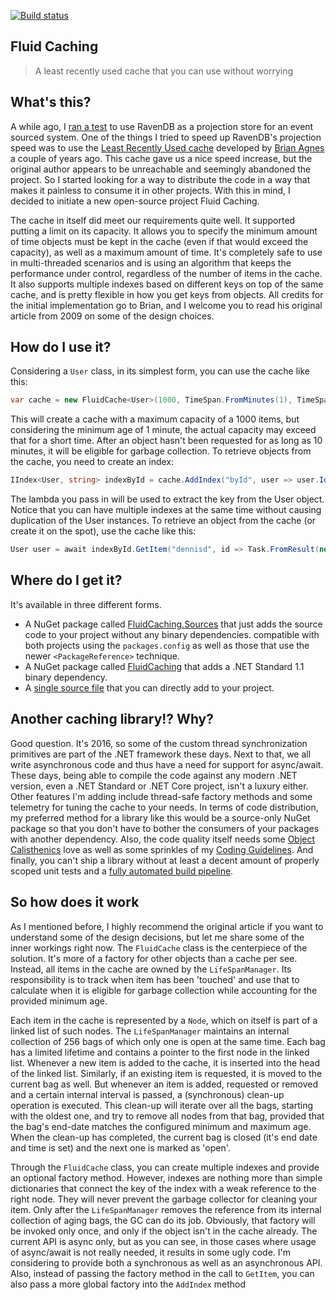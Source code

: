 [![Build status](https://ci.appveyor.com/api/projects/status/098rwks5ye15l00q?svg=true)](https://ci.appveyor.com/project/dennisdoomen/fluidcaching)

## Fluid Caching

  > A least recently used cache that you can use without worrying

## What's this?
A while ago, I [ran a test](https://www.continuousimprover.com/2016/01/evaluating-ravendb-as-embedded-database.html) to use RavenDB as a projection store for an event sourced system. One of the things I tried to speed up RavenDB's projection speed was to use the [Least Recently Used cache](http://www.codeproject.com/Articles/23396/A-High-Performance-Multi-Threaded-LRU-Cache) developed by [Brian Agnes](http://www.codeproject.com/script/Membership/View.aspx?mid=3034272) a couple of years ago. This cache gave us a nice speed increase, but the original author appears to be unreachable and seemingly abandoned the project. So I started looking for a way to distribute the code in a way that makes it painless to consume it in other projects. With this in mind, I decided to initiate a new open-source project Fluid Caching. 

The cache in itself did meet our requirements quite well. It supported putting a limit on its capacity. It allows you to specify the minimum amount of time objects must be kept in the cache (even if that would exceed the capacity), as well as a maximum amount of time. It's completely safe to use in multi-threaded scenarios and is using an algorithm that keeps the performance under control, regardless of the number of items in the cache. It also supports multiple indexes based on different keys on top of the same cache, and is pretty flexible in how you get keys from objects. All credits for the initial implementation go to Brian, and I welcome you to read his original article from 2009 on some of the design choices.

## How do I use it?

Considering a `User` class, in its simplest form, you can use the cache like this:

```csharp
var cache = new FluidCache<User>(1000, TimeSpan.FromMinutes(1), TimeSpan.FromMinutes(10)), () => DateTime.Now);
```

This will create a cache with a maximum capacity of a 1000 items, but considering the minimum age of 1 minute, the actual capacity may exceed that for a short time. After an object hasn't been requested for as long as 10 minutes, it will be eligible for garbage collection. To retrieve objects from the cache, you need to create an index:

```csharp
IIndex<User, string> indexById = cache.AddIndex("byId", user => user.Id);
```

The lambda you pass in will be used to extract the key from the User object. Notice that you can have multiple indexes at the same time without causing duplication of the User instances. To retrieve an object from the cache (or create it on the spot), use the cache like this:

```csharp
User user = await indexById.GetItem("dennisd", id => Task.FromResult(new User { Id = id }));
```

## Where do I get it?
It's available in three different forms. 
* A NuGet package called [FluidCaching.Sources](https://www.nuget.org/packages/FluidCaching.Sources/) that just adds the source code to your project without any binary dependencies. compatible with both projects using the `packages.config` as well as those that use the newer `<PackageReference>` technique.
* A NuGet package called [FluidCaching](https://www.nuget.org/packages/FluidCaching.Sources/) that adds a .NET Standard 1.1 binary dependency. 
* A [single source file](https://github.com/dennisdoomen/FluidCaching/releases/latest) that you can directly add to your project.

## Another caching library!? Why?
Good question. It's 2016, so some of the custom thread synchronization primitives are part of the .NET framework these days. Next to that, we all write asynchronous code and thus have a need for support for async/await. These days, being able to compile the code against any modern .NET version, even a .NET Standard or .NET Core project, isn't a luxury either. Other features I'm adding include thread-safe factory methods and some telemetry for tuning the cache to your needs. In terms of code distribution, my preferred method for a library like this would be a source-only NuGet package so that you don't have to bother the consumers of your packages with another dependency. Also, the code quality itself needs some [Object Calisthenics](https://www.continuousimprover.com/2015/10/9-simple-practices-for-writing-better.html) love as well as some sprinkles of my [Coding Guidelines](http://csharpcodingguidelines.com). And finally, you can't ship a library without at least a decent amount of properly scoped unit tests and a [fully automated build pipeline](https://www.continuousimprover.com/2015/03/bringing-power-of-powershell-to-your.html).

## So how does it work
As I mentioned before, I highly recommend the original article if you want to understand some of the design decisions, but let me share some of the inner workings right now. The `FluidCache` class is the centerpiece of the solution. It's more of a factory for other objects than a cache per see. Instead, all items in the cache are owned by the `LifeSpanManager`. Its responsibility is to track when item has been 'touched' and use that to calculate when it is eligible for garbage collection while accounting for the provided minimum age.

Each item in the cache is represented by a `Node`, which on itself is part of a linked list of such nodes. The `LifeSpanManager` maintains an internal collection of 256 bags of which only one is open at the same time. Each bag has a limited lifetime and contains a pointer to the first node in the linked list. Whenever a new item is added to the cache, it is inserted into the head of the linked list. Similarly, if an existing item is requested, it is moved to the current bag as well. But whenever an item is added, requested or removed and a certain internal interval is passed, a (synchronous) clean-up operation is executed. This clean-up will iterate over all the bags, starting with the oldest one, and try to remove all nodes from that bag, provided that the bag's end-date matches the configured minimum and maximum age. When the clean-up has completed, the current bag is closed (it's end date and time is set) and the next one is marked as 'open'.

Through the `FluidCache` class, you can create multiple indexes and provide an optional factory method. However, indexes are nothing more than simple dictionaries that connect the key of the index with a weak reference to the right node. They will never prevent the garbage collector for cleaning your item. Only after the `LifeSpanManager` removes the reference from its internal collection of aging bags, the GC can do its job. Obviously, that factory will be invoked only once, and only if the object isn't in the cache already. The current API is async only, but as you can see, in those cases where usage of async/await is not really needed, it results in some ugly code. I'm considering to provide both a synchronous as well as an asynchronous API. Also, instead of passing the factory method in the call to `GetItem`, you can also pass a more global factory into the `AddIndex` method
